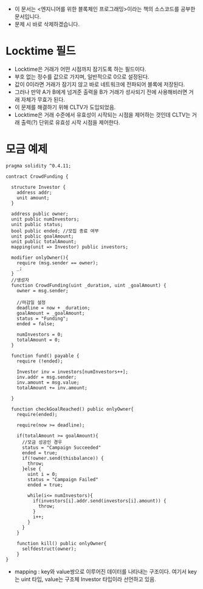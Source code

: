 * 이 문서는 <엔지니어를 위한 블록체인 프로그래밍>이라는 책의 소스코드를 공부한 문서입니다.
* 문제 시 바로 삭제하겠습니다.

# Locktime 필드
* Locktime은 거래가 어떤 시점까지 잠기도록 하는 필드이다.
* 부호 없는 정수를 값으로 가지며, 일반적으로 0으로 설정된다.
* 값이 0이라면 거래가 잠기지 않고 바로 네트워크에 전파되어 블록에 저장된다.
* 그러나 만약 A가 B에게 넘겨준 출력을 B가 거래가 성사되기 전에 사용해비러면 거래 자체가 무효가 된다.
* 이 문제를 해결하기 위해 CLTV가 도입되었음.
* Locktime은 거래 수준에서 유효성이 시작되는 시점을 제어하는 것인데 CLTV는 거래 출력(?) 단위로 유효성 시작 시점을 제어한다.

# 모금 예제
```solidity
pragma solidity ^0.4.11;

contract CrowdFunding {

  structure Investor {
    address addr;
    unit amount;
  }

  address public owner;
  unit public numInvestors;
  unit public status;
  bool public ended; //모집 종료 여부
  unit public goalAmount;
  unit public totalAmount;
  mapping(unit => Investor) public investors;

  modifier onlyOwner(){
    require (msg.sender == owner);
    _;
  }
  //생성자
  function CrowdFunding(uint _duration, uint _goalAmount) {
    owner = msg.sender;

    //마감일 설정
    deadline = now + _duration;
    goalAmount = _goalAmount;
    status = "Funding";
    ended = false;

    numInvestors = 0;
    totalAmount = 0;
  }

  function fund() payable {
    require (!ended);

    Investor inv = investors[numInvestors++];
    inv.addr = msg.sender;
    inv.amount = msg.value;
    totalAmount += inv.amount;

  }

  function checkGoalReached() public onlyOwner{
    require(ended);

    require(now >= deadline);

    if(totalAmount >= goalAmount){
      //모금 성공인 경우
      status = "Campaign Succeeded"
      ended = true;
      if(!owner.send(thisbalance)) {
        throw;
      }else {
        uint i = 0;
        status = "Campaign Failed"
        ended = true;

        while(i<= numInvestors){
          if(investors[i].addr.send(investors[i].amount)) {
            throw;
          }
          i++;
        }
      }
    }

    function kill() public onlyOwner{
      selfdestruct(owner);
    }
}
```

* mapping : key와 value쌍으로 이루어진 데이터를 나타내는 구조이다. 여기서 key는 uint 타입, value는 구조체 Investor 타입이라 선언하고 있음.
